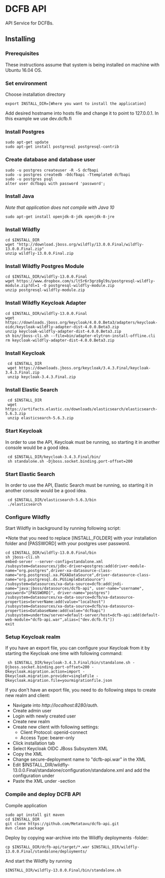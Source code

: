 # DCFB API

API Service for DCFBs.

## Installing 

### Prerequisites

These instructions assume that system is being installed on machine with Ubuntu 16.04 OS. 

### Set environment

Choose installation directory

    export INSTALL_DIR=[Where you want to install the application] 
   
Add desired hostname into hosts file and change it to point to 127.0.0.1. In this example we use dev.dcfb.fi

### Install Postgres

    sudo apt-get update
    sudo apt-get install postgresql postgresql-contrib

### Create database and database user

    sudo -u postgres createuser -R -S dcfbapi
    sudo -u postgres createdb -Odcfbapi -Ttemplate0 dcfbapi
    sudo -u postgres psql 
    alter user dcfbapi with password 'password';    
    
### Install Java

*Note that application does not compile with Java 10*
  
    sudo apt-get install openjdk-8-jdk openjdk-8-jre

### Install Wildfly

    cd $INSTALL_DIR
    wget "http://download.jboss.org/wildfly/13.0.0.Final/wildfly-13.0.0.Final.zip"
    unzip wildfly-13.0.0.Final.zip
    
### Install Wildfly Postgres Module

    cd $INSTALL_DIR/wildfly-13.0.0.Final
    wget https://www.dropbox.com/s/lt5r6r3grz8gl9s/postgresql-wildfly-module.zip?dl=1 -O postgresql-wildfly-module.zip
    unzip postgresql-wildfly-module.zip
    
### Install Wildfly Keycloak Adapter

    cd $INSTALL_DIR/wildfly-13.0.0.Final
    wget https://downloads.jboss.org/keycloak/4.0.0.Beta3/adapters/keycloak-oidc/keycloak-wildfly-adapter-dist-4.0.0.Beta3.zip
    unzip keycloak-wildfly-adapter-dist-4.0.0.Beta3.zip
    sh bin/jboss-cli.sh --file=bin/adapter-elytron-install-offline.cli
    rm keycloak-wildfly-adapter-dist-4.0.0.Beta3.zip
    
### Install Keycloak

     cd $INSTALL_DIR
     wget https://downloads.jboss.org/keycloak/3.4.3.Final/keycloak-3.4.3.Final.zip
     unzip keycloak-3.4.3.Final.zip
     
### Install Elastic Search

     cd $INSTALL_DIR
     wget https://artifacts.elastic.co/downloads/elasticsearch/elasticsearch-5.6.3.zip
     unzip elasticsearch-5.6.3.zip
     
### Start Keycloak

In order to use the API, Keycloak must be running, so starting it in another console would be a good idea.

     cd $INSTALL_DIR/keycloak-3.4.3.Final/bin/
     sh standalone.sh -Djboss.socket.binding.port-offset=200
     
### Start Elastic Search

In order to use the API, Elastic Search must be running, so starting it in another console would be a good idea.

     cd $INSTALL_DIR/elasticsearch-5.6.3/bin
     ./elasticsearch

### Configure Wildfly

Start Wildfly in background by running following script:

*Note that you need to replace [INSTALL_FOLDER] with your installation folder and [PASSWORD] with your postgres user password.
    
    cd $INSTALL_DIR/wildfly-13.0.0.Final/bin
    sh jboss-cli.sh
    embed-server --server-config=standalone.xml
    /subsystem=datasources/jdbc-driver=postgres:add(driver-module-name="org.postgres",driver-xa-datasource-class-name="org.postgresql.xa.PGXADataSource",driver-datasource-class-name="org.postgresql.ds.PGSimpleDataSource")
    /subsystem=datasources/xa-data-source=dcfb:add(jndi-name="java:jboss/datasources/dcfb-api", user-name="username", password="[PASSWORD]", driver-name="postgres")
    /subsystem=datasources/xa-data-source=dcfb/xa-datasource-properties=ServerName:add(value="localhost")
    /subsystem=datasources/xa-data-source=dcfb/xa-datasource-properties=DatabaseName:add(value="dcfbapi")
    /subsystem=undertow/server=default-server/host=dcfb-api:add(default-web-module="dcfb-api.war",alias=["dev.dcfb.fi"])
    exit
     
### Setup Keycloak realm

If you have an export file, you can configure your Keycloak from it by starting the Keycloak one time with following command:

     sh $INSTALL_DIR/keycloak-3.4.3.Final/bin/standalone.sh -Djboss.socket.binding.port-offset=200 -Dkeycloak.migration.action=import -Dkeycloak.migration.provider=singleFile -Dkeycloak.migration.file=yourmigrationfile.json
     
If you don't have an export file, you need to do following steps to create new realm and client: 

- Navigate into *http://localhost:8280/auth*. 
- Create admin user
- Login with newly created user
- Create new realm
- Create new client with following settings:
  - Client Protocol: openid-connect
  - Access Type: bearer-only
- Click installation tab
- Select Keycloak OIDC JBoss Subsystem XML
- Copy the XML
- Change secure-deployment name to "dcfb-api.war" in the XML
- Edit $INSTALL_DIR/wildfly-13.0.0.Final/standalone/configuration/standalone.xml and add the configuration under 
- Paste the XML under <subsystem xmlns="urn:jboss:domain:keycloak:1.1"> -section
  
### Compile and deploy DCFB API

Compile application

    sudo apt install git maven
    cd $INSTALL_DIR
    git clone https://github.com/Metatavu/dcfb-api.git
    mvn clean package
    
Deploy by copying war-archive into the Wildfly deployments -folder:

    cp $INSTALL_DIR/dcfb-api/target/*.war $INSTALL_DIR/wildfly-13.0.0.Final/standalone/deployments/
    
And start the Wildfly by running

    $INSTALL_DIR/wildfly-13.0.0.Final/bin/standalone.sh
